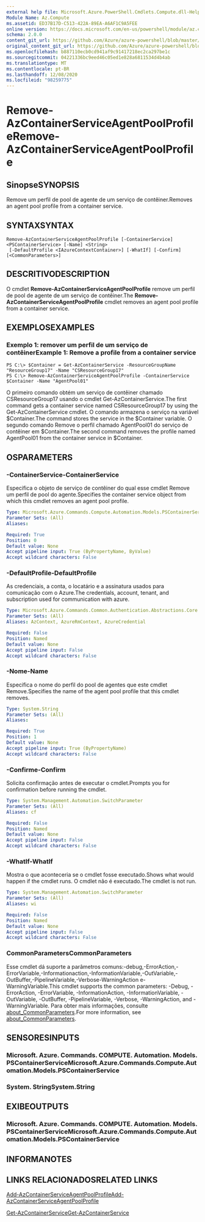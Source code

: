```yaml
---
external help file: Microsoft.Azure.PowerShell.Cmdlets.Compute.dll-Help.xml
Module Name: Az.Compute
ms.assetid: ED37B17D-C513-422A-89EA-A6AF1C9A5FEE
online version: https://docs.microsoft.com/en-us/powershell/module/az.compute/remove-azcontainerserviceagentpoolprofile
schema: 2.0.0
content_git_url: https://github.com/Azure/azure-powershell/blob/master/src/Compute/Compute/help/Remove-AzContainerServiceAgentPoolProfile.md
original_content_git_url: https://github.com/Azure/azure-powershell/blob/master/src/Compute/Compute/help/Remove-AzContainerServiceAgentPoolProfile.md
ms.openlocfilehash: b887110ecb0cd941af9c91417218ec2ca297be1c
ms.sourcegitcommit: 04221336bc9eed46c05ed1e828a6811534d4b4ab
ms.translationtype: MT
ms.contentlocale: pt-BR
ms.lasthandoff: 12/08/2020
ms.locfileid: "98259775"
---
```

# <span data-ttu-id="d9973-101">Remove-AzContainerServiceAgentPoolProfile</span><span class="sxs-lookup"><span data-stu-id="d9973-101">Remove-AzContainerServiceAgentPoolProfile</span></span>

## <span data-ttu-id="d9973-102">Sinopse</span><span class="sxs-lookup"><span data-stu-id="d9973-102">SYNOPSIS</span></span>
<span data-ttu-id="d9973-103">Remove um perfil de pool de agente de um serviço de contêiner.</span><span class="sxs-lookup"><span data-stu-id="d9973-103">Removes an agent pool profile from a container service.</span></span>

## <span data-ttu-id="d9973-104">SYNTAX</span><span class="sxs-lookup"><span data-stu-id="d9973-104">SYNTAX</span></span>

```
Remove-AzContainerServiceAgentPoolProfile [-ContainerService] <PSContainerService> [-Name] <String>
 [-DefaultProfile <IAzureContextContainer>] [-WhatIf] [-Confirm] [<CommonParameters>]
```

## <span data-ttu-id="d9973-105">DESCRITIVO</span><span class="sxs-lookup"><span data-stu-id="d9973-105">DESCRIPTION</span></span>
<span data-ttu-id="d9973-106">O cmdlet **Remove-AzContainerServiceAgentPoolProfile** remove um perfil de pool de agente de um serviço de contêiner.</span><span class="sxs-lookup"><span data-stu-id="d9973-106">The **Remove-AzContainerServiceAgentPoolProfile** cmdlet removes an agent pool profile from a container service.</span></span>

## <span data-ttu-id="d9973-107">EXEMPLOS</span><span class="sxs-lookup"><span data-stu-id="d9973-107">EXAMPLES</span></span>

### <span data-ttu-id="d9973-108">Exemplo 1: remover um perfil de um serviço de contêiner</span><span class="sxs-lookup"><span data-stu-id="d9973-108">Example 1: Remove a profile from a container service</span></span>
```
PS C:\> $Container = Get-AzContainerService -ResourceGroupName "ResourceGroup17" -Name "CSResourceGroup17" 
PS C:\> Remove-AzContainerServiceAgentPoolProfile -ContainerService $Container -Name "AgentPool01"
```

<span data-ttu-id="d9973-109">O primeiro comando obtém um serviço de contêiner chamado CSResourceGroup17 usando o cmdlet Get-AzContainerService.</span><span class="sxs-lookup"><span data-stu-id="d9973-109">The first command gets a container service named CSResourceGroup17 by using the Get-AzContainerService cmdlet.</span></span>
<span data-ttu-id="d9973-110">O comando armazena o serviço na variável $Container.</span><span class="sxs-lookup"><span data-stu-id="d9973-110">The command stores the service in the $Container variable.</span></span>
<span data-ttu-id="d9973-111">O segundo comando Remove o perfil chamado AgentPool01 do serviço de contêiner em $Container.</span><span class="sxs-lookup"><span data-stu-id="d9973-111">The second command removes the profile named AgentPool01 from the container service in $Container.</span></span>

## <span data-ttu-id="d9973-112">OS</span><span class="sxs-lookup"><span data-stu-id="d9973-112">PARAMETERS</span></span>

### <span data-ttu-id="d9973-113">-ContainerService</span><span class="sxs-lookup"><span data-stu-id="d9973-113">-ContainerService</span></span>
<span data-ttu-id="d9973-114">Especifica o objeto de serviço de contêiner do qual esse cmdlet Remove um perfil de pool do agente.</span><span class="sxs-lookup"><span data-stu-id="d9973-114">Specifies the container service object from which this cmdlet removes an agent pool profile.</span></span>

```yaml
Type: Microsoft.Azure.Commands.Compute.Automation.Models.PSContainerService
Parameter Sets: (All)
Aliases:

Required: True
Position: 0
Default value: None
Accept pipeline input: True (ByPropertyName, ByValue)
Accept wildcard characters: False
```

### <span data-ttu-id="d9973-115">-DefaultProfile</span><span class="sxs-lookup"><span data-stu-id="d9973-115">-DefaultProfile</span></span>
<span data-ttu-id="d9973-116">As credenciais, a conta, o locatário e a assinatura usados para comunicação com o Azure.</span><span class="sxs-lookup"><span data-stu-id="d9973-116">The credentials, account, tenant, and subscription used for communication with azure.</span></span>

```yaml
Type: Microsoft.Azure.Commands.Common.Authentication.Abstractions.Core.IAzureContextContainer
Parameter Sets: (All)
Aliases: AzContext, AzureRmContext, AzureCredential

Required: False
Position: Named
Default value: None
Accept pipeline input: False
Accept wildcard characters: False
```

### <span data-ttu-id="d9973-117">-Nome</span><span class="sxs-lookup"><span data-stu-id="d9973-117">-Name</span></span>
<span data-ttu-id="d9973-118">Especifica o nome do perfil do pool de agentes que este cmdlet Remove.</span><span class="sxs-lookup"><span data-stu-id="d9973-118">Specifies the name of the agent pool profile that this cmdlet removes.</span></span>

```yaml
Type: System.String
Parameter Sets: (All)
Aliases:

Required: True
Position: 1
Default value: None
Accept pipeline input: True (ByPropertyName)
Accept wildcard characters: False
```

### <span data-ttu-id="d9973-119">-Confirme</span><span class="sxs-lookup"><span data-stu-id="d9973-119">-Confirm</span></span>
<span data-ttu-id="d9973-120">Solicita confirmação antes de executar o cmdlet.</span><span class="sxs-lookup"><span data-stu-id="d9973-120">Prompts you for confirmation before running the cmdlet.</span></span>

```yaml
Type: System.Management.Automation.SwitchParameter
Parameter Sets: (All)
Aliases: cf

Required: False
Position: Named
Default value: None
Accept pipeline input: False
Accept wildcard characters: False
```

### <span data-ttu-id="d9973-121">-WhatIf</span><span class="sxs-lookup"><span data-stu-id="d9973-121">-WhatIf</span></span>
<span data-ttu-id="d9973-122">Mostra o que aconteceria se o cmdlet fosse executado.</span><span class="sxs-lookup"><span data-stu-id="d9973-122">Shows what would happen if the cmdlet runs.</span></span> <span data-ttu-id="d9973-123">O cmdlet não é executado.</span><span class="sxs-lookup"><span data-stu-id="d9973-123">The cmdlet is not run.</span></span>

```yaml
Type: System.Management.Automation.SwitchParameter
Parameter Sets: (All)
Aliases: wi

Required: False
Position: Named
Default value: None
Accept pipeline input: False
Accept wildcard characters: False
```

### <span data-ttu-id="d9973-124">CommonParameters</span><span class="sxs-lookup"><span data-stu-id="d9973-124">CommonParameters</span></span>
<span data-ttu-id="d9973-125">Esse cmdlet dá suporte a parâmetros comuns:-debug,-ErrorAction,-ErrorVariable,-Informationaction,-InformationVariable,-OutVariable,-OutBuffer,-PipelineVariable,-Verbose-WarningAction e-WarningVariable.</span><span class="sxs-lookup"><span data-stu-id="d9973-125">This cmdlet supports the common parameters: -Debug, -ErrorAction, -ErrorVariable, -InformationAction, -InformationVariable, -OutVariable, -OutBuffer, -PipelineVariable, -Verbose, -WarningAction, and -WarningVariable.</span></span> <span data-ttu-id="d9973-126">Para obter mais informações, consulte [about_CommonParameters](http://go.microsoft.com/fwlink/?LinkID=113216).</span><span class="sxs-lookup"><span data-stu-id="d9973-126">For more information, see [about_CommonParameters](http://go.microsoft.com/fwlink/?LinkID=113216).</span></span>

## <span data-ttu-id="d9973-127">SENSORES</span><span class="sxs-lookup"><span data-stu-id="d9973-127">INPUTS</span></span>

### <span data-ttu-id="d9973-128">Microsoft. Azure. Commands. COMPUTE. Automation. Models. PSContainerService</span><span class="sxs-lookup"><span data-stu-id="d9973-128">Microsoft.Azure.Commands.Compute.Automation.Models.PSContainerService</span></span>

### <span data-ttu-id="d9973-129">System. String</span><span class="sxs-lookup"><span data-stu-id="d9973-129">System.String</span></span>

## <span data-ttu-id="d9973-130">EXIBE</span><span class="sxs-lookup"><span data-stu-id="d9973-130">OUTPUTS</span></span>

### <span data-ttu-id="d9973-131">Microsoft. Azure. Commands. COMPUTE. Automation. Models. PSContainerService</span><span class="sxs-lookup"><span data-stu-id="d9973-131">Microsoft.Azure.Commands.Compute.Automation.Models.PSContainerService</span></span>

## <span data-ttu-id="d9973-132">INFORMA</span><span class="sxs-lookup"><span data-stu-id="d9973-132">NOTES</span></span>

## <span data-ttu-id="d9973-133">LINKS RELACIONADOS</span><span class="sxs-lookup"><span data-stu-id="d9973-133">RELATED LINKS</span></span>

[<span data-ttu-id="d9973-134">Add-AzContainerServiceAgentPoolProfile</span><span class="sxs-lookup"><span data-stu-id="d9973-134">Add-AzContainerServiceAgentPoolProfile</span></span>](./Add-AzContainerServiceAgentPoolProfile.md)

[<span data-ttu-id="d9973-135">Get-AzContainerService</span><span class="sxs-lookup"><span data-stu-id="d9973-135">Get-AzContainerService</span></span>](./Get-AzContainerService.md)


